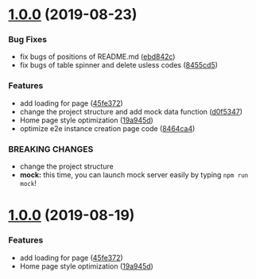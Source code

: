 # [1.0.0](https://gerrit.onap.org/r/usecase-ui/compare/2.0.1...1.0.0) (2019-08-23)


### Bug Fixes

* fix bugs of positions of README.md ([ebd842c](https://gerrit.onap.org/r/usecase-ui/commits/ebd842c))
* fix bugs of table spinner and delete usless codes ([8455cd5](https://gerrit.onap.org/r/usecase-ui/commits/8455cd5))


### Features

* add loading for page ([45fe372](https://gerrit.onap.org/r/usecase-ui/commits/45fe372))
* change the project structure and add mock data function ([d0f5347](https://gerrit.onap.org/r/usecase-ui/commits/d0f5347))
* Home page style optimization ([19a945d](https://gerrit.onap.org/r/usecase-ui/commits/19a945d))
* optimize e2e instance creation page code ([8464ca4](https://gerrit.onap.org/r/usecase-ui/commits/8464ca4))


### BREAKING CHANGES

* change the project structure 
* **mock:** this time, you can launch mock server easily by typing `npm run mock`!



# [1.0.0](https://gerrit.onap.org/r/usecase-ui/compare/2.0.1...1.0.0) (2019-08-19)


### Features

* add loading for page ([45fe372](https://gerrit.onap.org/r/usecase-ui/commits/45fe372))
* Home page style optimization ([19a945d](https://gerrit.onap.org/r/usecase-ui/commits/19a945d))

